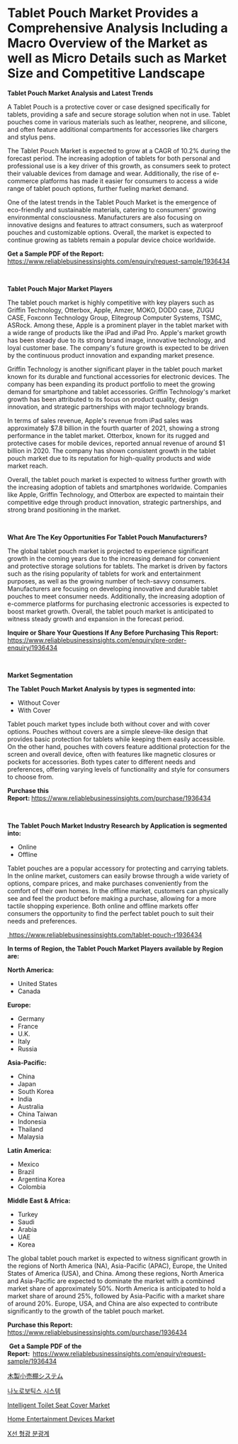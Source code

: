 <p><h1>Tablet Pouch Market Provides a Comprehensive Analysis Including a Macro Overview of the Market as well as Micro Details such as Market Size and Competitive Landscape</h1></p><p><strong>Tablet Pouch Market Analysis and Latest Trends</strong></p>
<p><p>A Tablet Pouch is a protective cover or case designed specifically for tablets, providing a safe and secure storage solution when not in use. Tablet pouches come in various materials such as leather, neoprene, and silicone, and often feature additional compartments for accessories like chargers and stylus pens.</p><p>The Tablet Pouch Market is expected to grow at a CAGR of 10.2% during the forecast period. The increasing adoption of tablets for both personal and professional use is a key driver of this growth, as consumers seek to protect their valuable devices from damage and wear. Additionally, the rise of e-commerce platforms has made it easier for consumers to access a wide range of tablet pouch options, further fueling market demand.</p><p>One of the latest trends in the Tablet Pouch Market is the emergence of eco-friendly and sustainable materials, catering to consumers' growing environmental consciousness. Manufacturers are also focusing on innovative designs and features to attract consumers, such as waterproof pouches and customizable options. Overall, the market is expected to continue growing as tablets remain a popular device choice worldwide.</p></p>
<p><strong>Get a Sample PDF of the Report:&nbsp;</strong> <a href="https://www.reliablebusinessinsights.com/enquiry/request-sample/1936434">https://www.reliablebusinessinsights.com/enquiry/request-sample/1936434</a></p>
<p>&nbsp;</p>
<p><strong>Tablet Pouch Major Market Players</strong></p>
<p><p>The tablet pouch market is highly competitive with key players such as Griffin Technology, Otterbox, Apple, Amzer, MOKO, DODO case, ZUGU CASE, Foxconn Technology Group, Elitegroup Computer Systems, TSMC, ASRock. Among these, Apple is a prominent player in the tablet market with a wide range of products like the iPad and iPad Pro. Apple's market growth has been steady due to its strong brand image, innovative technology, and loyal customer base. The company's future growth is expected to be driven by the continuous product innovation and expanding market presence.</p><p>Griffin Technology is another significant player in the tablet pouch market known for its durable and functional accessories for electronic devices. The company has been expanding its product portfolio to meet the growing demand for smartphone and tablet accessories. Griffin Technology's market growth has been attributed to its focus on product quality, design innovation, and strategic partnerships with major technology brands.</p><p>In terms of sales revenue, Apple's revenue from iPad sales was approximately $7.8 billion in the fourth quarter of 2021, showing a strong performance in the tablet market. Otterbox, known for its rugged and protective cases for mobile devices, reported annual revenue of around $1 billion in 2020. The company has shown consistent growth in the tablet pouch market due to its reputation for high-quality products and wide market reach.</p><p>Overall, the tablet pouch market is expected to witness further growth with the increasing adoption of tablets and smartphones worldwide. Companies like Apple, Griffin Technology, and Otterbox are expected to maintain their competitive edge through product innovation, strategic partnerships, and strong brand positioning in the market.</p></p>
<p>&nbsp;</p>
<p><strong>What Are The Key Opportunities For Tablet Pouch Manufacturers?</strong></p>
<p><p>The global tablet pouch market is projected to experience significant growth in the coming years due to the increasing demand for convenient and protective storage solutions for tablets. The market is driven by factors such as the rising popularity of tablets for work and entertainment purposes, as well as the growing number of tech-savvy consumers. Manufacturers are focusing on developing innovative and durable tablet pouches to meet consumer needs. Additionally, the increasing adoption of e-commerce platforms for purchasing electronic accessories is expected to boost market growth. Overall, the tablet pouch market is anticipated to witness steady growth and expansion in the forecast period.</p></p>
<p><strong>Inquire or Share Your Questions If Any Before Purchasing This Report:</strong> <a href="https://www.reliablebusinessinsights.com/enquiry/pre-order-enquiry/1936434">https://www.reliablebusinessinsights.com/enquiry/pre-order-enquiry/1936434</a></p>
<p>&nbsp;</p>
<p><strong>Market Segmentation</strong></p>
<p><strong>The Tablet Pouch Market Analysis by types is segmented into:</strong></p>
<p><ul><li>Without Cover</li><li>With Cover</li></ul></p>
<p><p>Tablet pouch market types include both without cover and with cover options. Pouches without covers are a simple sleeve-like design that provides basic protection for tablets while keeping them easily accessible. On the other hand, pouches with covers feature additional protection for the screen and overall device, often with features like magnetic closures or pockets for accessories. Both types cater to different needs and preferences, offering varying levels of functionality and style for consumers to choose from.</p></p>
<p><strong>Purchase this Report:&nbsp;</strong><a href="https://www.reliablebusinessinsights.com/purchase/1936434">https://www.reliablebusinessinsights.com/purchase/1936434</a></p>
<p>&nbsp;</p>
<p><strong>The Tablet Pouch Market Industry Research by Application is segmented into:</strong></p>
<p><ul><li>Online</li><li>Offline</li></ul></p>
<p><p>Tablet pouches are a popular accessory for protecting and carrying tablets. In the online market, customers can easily browse through a wide variety of options, compare prices, and make purchases conveniently from the comfort of their own homes. In the offline market, customers can physically see and feel the product before making a purchase, allowing for a more tactile shopping experience. Both online and offline markets offer consumers the opportunity to find the perfect tablet pouch to suit their needs and preferences.</p></p>
<p><a href="https://www.reliablebusinessinsights.com/tablet-pouch-r1936434">&nbsp;https://www.reliablebusinessinsights.com/tablet-pouch-r1936434</a></p>
<p><strong>In terms of Region, the Tablet Pouch Market Players available by Region are:</strong></p>
<p>
    <p> <strong> North America: </strong>
        <ul>
            <li>United States</li>
            <li>Canada</li>
        </ul>
        </p> 
    <p> <strong> Europe: </strong>
        <ul>
            <li>Germany</li>
            <li>France</li>
            <li>U.K.</li>
            <li>Italy</li>
            <li>Russia</li>
        </ul>
        </p> 
    <p> <strong> Asia-Pacific: </strong>
        <ul>
            <li>China</li>
            <li>Japan</li>
            <li>South Korea</li>
            <li>India</li>
            <li>Australia</li>
            <li>China Taiwan</li>
            <li>Indonesia</li>
            <li>Thailand</li>
            <li>Malaysia</li>
        </ul>
        </p> 
    <p> <strong> Latin America: </strong>
        <ul>
            <li>Mexico</li>
            <li>Brazil</li>
            <li>Argentina Korea</li>
            <li>Colombia</li>
        </ul>
        </p> 
    <p> <strong> Middle East & Africa: </strong>
        <ul>
            <li>Turkey</li>
            <li>Saudi</li>
            <li>Arabia</li>
            <li>UAE</li>
            <li>Korea</li>
        </ul>
    </p>
    </p>
<p><p>The global tablet pouch market is expected to witness significant growth in the regions of North America (NA), Asia-Pacific (APAC), Europe, the United States of America (USA), and China. Among these regions, North America and Asia-Pacific are expected to dominate the market with a combined market share of approximately 50%. North America is anticipated to hold a market share of around 25%, followed by Asia-Pacific with a market share of around 20%. Europe, USA, and China are also expected to contribute significantly to the growth of the tablet pouch market.</p></p>
<p><strong>Purchase this Report: </strong><a href="https://www.reliablebusinessinsights.com/purchase/1936434">https://www.reliablebusinessinsights.com/purchase/1936434</a></p>
<p>&nbsp;<strong>Get a Sample PDF of the Report:&nbsp;&nbsp;</strong><a href="https://www.reliablebusinessinsights.com/enquiry/request-sample/1936434">https://www.reliablebusinessinsights.com/enquiry/request-sample/1936434</a></p>
<p><strong></strong></p>
<p><p><a href="https://github.com/zoetazuur/Market-Research-Report-List-2/blob/main/1553663141377.md">木製小売棚システム</a></p><p><a href="https://github.com/shade463/Market-Research-Report-List-1/blob/main/3961098149231.md">나노로보틱스 시스템</a></p><p><a href="https://github.com/MaraKoelpin2023/Market-Research-Report-List-1/blob/main/intelligent-toilet-seat-cover-market.md">Intelligent Toilet Seat Cover Market</a></p><p><a href="https://github.com/maudAbbott7/Market-Research-Report-List-1/blob/main/home-entertainment-devices-market.md">Home Entertainment Devices Market</a></p><p><a href="https://github.com/FelipeGrrady654556/Market-Research-Report-List-2/blob/main/4027828149230.md">X선 형광 분광계</a></p></p>